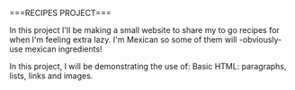 ===RECIPES PROJECT===

In this project I'll be making a small website to share my to go recipes for when I'm feeling extra lazy. I'm Mexican so some of them will -obviously- use mexican ingredients!

In this project, I will be demonstrating the use of: Basic HTML: paragraphs, lists, links and images.


